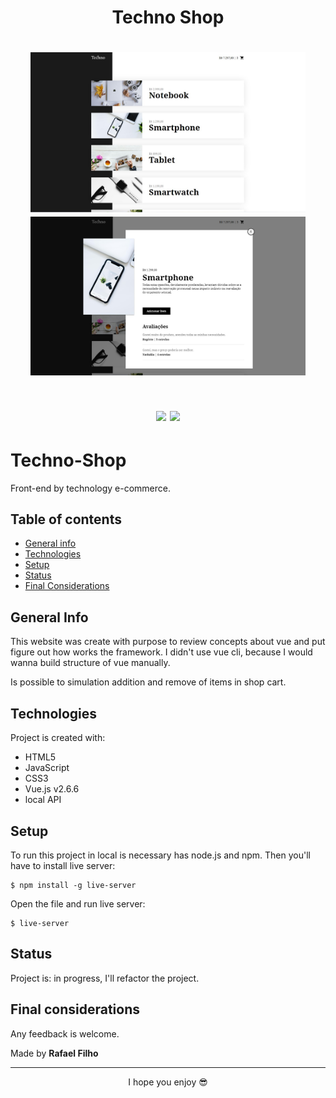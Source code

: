 <h1 align="center">
  Techno Shop
</h1>

<h1 align="center">
  <p align="center" display="flex">
    <img src='./assets/techno-home.jpg' width="440">
    <img src="./assets/techno-modal.jpg" width="440"> 
  </p>
</h1> 

<h1 align="center">
  <p display="flex">
    <img src='./assets/techno.gif' width="580">
    <img src="./assets/responsive.gif" height="350">
  </p>
</h1>

 
# Techno-Shop
Front-end by technology e-commerce.

## Table of contents
* [General info](#general-info)
* [Technologies](#technologies)
* [Setup](#setup)
* [Status](#status)
* [Final Considerations](#final-considerations)

## General Info
This website was create with purpose to review concepts about vue and put figure out how works the framework.
I didn't use vue cli, because I would wanna build structure of vue manually.

Is possible to simulation addition and remove of items in shop cart.

## Technologies
Project is created with:

* HTML5
* JavaScript
* CSS3
* Vue.js v2.6.6
* local API

## Setup
To run this project in local is necessary has node.js and npm. Then you'll have to install live server: 

```
$ npm install -g live-server
```
Open the file and run live server:

```
$ live-server
```

## Status

Project is: in progress, I'll refactor the project.

## Final considerations

Any feedback is welcome.

Made by <b>Rafael Filho</b>
<hr> <p align="center"> I hope you enjoy 😎</p>
